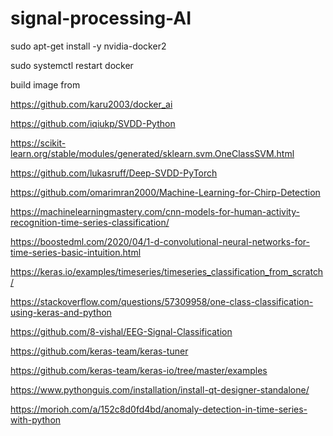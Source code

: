 # signal-processing-AI

sudo apt-get install -y nvidia-docker2

sudo systemctl restart docker

build image from 

https://github.com/karu2003/docker_ai


https://github.com/iqiukp/SVDD-Python

https://scikit-learn.org/stable/modules/generated/sklearn.svm.OneClassSVM.html

https://github.com/lukasruff/Deep-SVDD-PyTorch

https://github.com/omarimran2000/Machine-Learning-for-Chirp-Detection

https://machinelearningmastery.com/cnn-models-for-human-activity-recognition-time-series-classification/

https://boostedml.com/2020/04/1-d-convolutional-neural-networks-for-time-series-basic-intuition.html

https://keras.io/examples/timeseries/timeseries_classification_from_scratch/

https://stackoverflow.com/questions/57309958/one-class-classification-using-keras-and-python

https://github.com/8-vishal/EEG-Signal-Classification

https://github.com/keras-team/keras-tuner

https://github.com/keras-team/keras-io/tree/master/examples


https://www.pythonguis.com/installation/install-qt-designer-standalone/

https://morioh.com/a/152c8d0fd4bd/anomaly-detection-in-time-series-with-python
